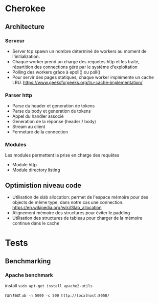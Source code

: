 # Cherokee

## Architecture

### Serveur

- Server tcp spawn un nombre déterminé de workers au moment de l'initialization.
- Chaque worker prend un charge des requetes http et les traite, répartition des connections géré par le système d'exploitation
- Polling des workers grâce à epoll() ou poll()
- Pour servir des pages statiques, chaque worker implémente un cache LRU. 
        https://www.geeksforgeeks.org/lru-cache-implementation/

### Parser http

- Parse du header et generation de tokens
- Parse du body et generation de tokens
- Appel du handler associé
- Generation de la réponse (header / body)
- Stream au client
- Fermeture de la connection

### Modules

Les modules permettent la prise en charge des requêtes
- Module http
- Module directory listing



## Optimistion niveau code

- Utilisation de slab allocation: permet de l'espace mémoire pour des objects de même type, dans notre cas une connection.
        https://en.wikipedia.org/wiki/Slab_allocation
- Alignement mémoire des structures pour éviter le padding
- Utilisation des structures de tableau pour charger de la mémoire continue dans le cache


# Tests

## Benchmarking

### Apache benchmark
 install ```sudo apt-get install apache2-utils```
 
 run test ```ab -n 5000 -c 500 http://localhost:8050/```


